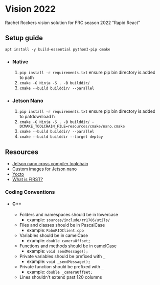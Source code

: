 # Vision 2022
Rachet Rockers vision solution for FRC season 2022 "Rapid React"

## Setup guide
`apt install -y build-essential python3-pip cmake`
- ### Native 
    1. `pip install -r requirements.txt` ensure pip bin directory is added to path
    2. `cmake -G Ninja -S . -B builddir/`
    3. `cmake --build builddir/ --parallel`
- ### Jetson Nano
    1. `pip install -r requirements.txt` ensure pip bin directory is added to patdownload h
    2. `cmake -G Ninja -S . -B builddir/ -DCMAKE_TOOLCHAIN_FILE=resources/cmake/nano.cmake`
    3. `cmake --build builddir/ --parallel`
    4. `cmake --build builddir --target deploy`
## Resources
- [Jetson nano cross compiler toolchain](https://developer.nvidia.com/embedded/dlc/l4t-gcc-7-3-1-toolchain-64-bit-32-1)
- [Custom images for Jetson nano](https://pythops.com/post/create-your-own-image-for-jetson-nano-board)
- [Yocto](https://medium.com/techbeatly/baking-custom-linux-images-for-embedded-devices-using-yocto-925b3b225c54)
- [What is FIRST?](https://www.firstinspires.org/)

### Coding Conventions
- #### C++
    - Folders and namespaces should be in lowercase
        - example: `sources/include/rr1706/utils/`
    - Files and classes should be in PascalCase
        - example: `RoboRIOClient.cpp`
    - Variables should be in camelCase 
        - example: `double cameraOffset;`
    - Functions and methods should be in camelCase 
        - example: `void sendMessage();`
    - Private variables should be prefixed with `_`
        - example: `void _sendMessage();`
    - Private function should be prefixed with `_`
        - example: `double _cameraOffset;`
    - Lines shouldn't extend past 120 columns
